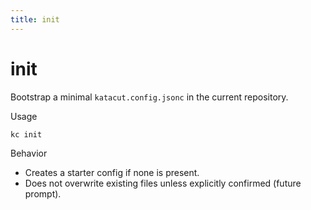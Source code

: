 ```yaml
---
title: init
---
```


# init

Bootstrap a minimal `katacut.config.jsonc` in the current repository.

Usage
```
kc init
```

Behavior
- Creates a starter config if none is present.
- Does not overwrite existing files unless explicitly confirmed (future prompt).

